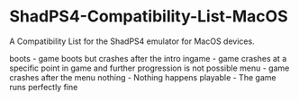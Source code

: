 # ShadPS4-Compatibility-List-MacOS
A Compatibility List for the ShadPS4 emulator for MacOS devices.

boots - game boots but crashes after the intro
ingame - game crashes at a specific point in game and further progression is not possible
menu - game crashes after the menu
nothing - Nothing happens
playable - The game runs perfectly fine
